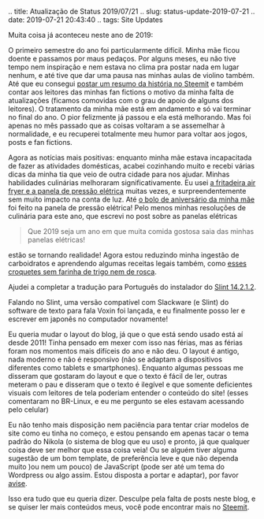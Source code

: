 .. title: Atualização de Status 2019/07/21
.. slug: status-update-2019-07-21
.. date: 2019-07-21 20:43:40
.. tags: Site Updates

Muita coisa já aconteceu neste ano de 2019:

O primeiro semestre do ano foi particularmente difícil. Minha mãe ficou doente e passamos por maus pedaços. Por alguns meses, eu não tive tempo nem inspiração e nem estava no clima pra postar nada em lugar nenhum, e até tive que dar uma pausa nas minhas aulas de violino também. <!--teaser_end--> Até que eu consegui [postar um resumo da história no Steemit][story01] e também contar aos leitores das minhas fan fictions o motivo da minha falta de atualizações (ficamos comovidas com o grau de apoio de alguns dos leitores). O tratamento da minha mãe está em andamento e só vai terminar no final do ano. O pior felizmente já passou e ela está melhorando. Mas foi apenas no mês passado que as coisas voltaram a se assemelhar à normalidade, e eu recuperei totalmente meu humor para voltar aos jogos, posts e fan fictions.

Agora as notícias mais positivas: enquanto minha mãe estava incapacitada de fazer as atividades domésticas, acabei cozinhando muito e recebi várias dicas da minha tia que veio de outra cidade para nos ajudar. Minhas habilidades culinárias melhoraram significativamente. Eu usei [a fritadeira air fryer e a panela de pressão elétrica](/pt/blog/two-new-toys-in-the-kitchen) muitas vezes, e surpreendentemente sem muito impacto na conta de luz. Até [o bolo de aniversário da minha mãe][story01] foi feito na panela de pressão elétrica! Pelo menos minhas resoluções de culinária para este ano, que escrevi no post sobre as panelas elétricas

> Que 2019 seja um ano em que muita comida gostosa saia das minhas panelas elétricas!

estão se tornando realidade! Agora estou reduzindo minha ingestão de carboidratos e aprendendo algumas receitas legais também, como [esses croquetes sem farinha de trigo nem de rosca][lccroquetes].

Ajudei a completar a tradução para Português do instalador do [Slint 14.2.1.2][slint].

Falando no Slint, uma versão compatível com Slackware (e Slint) do software de texto para fala Voxin foi lançada, e eu finalmente posso ler e escrever em japonês no computador novamente!

Eu queria mudar o layout do blog, já que o que está sendo usado está aí desde 2011! Tinha pensado em mexer com isso nas férias, mas as férias foram nos momentos mais difíceis do ano e não deu. O layout é antigo, nada moderno e não é responsivo (não se adaptam a dispositivos diferentes como tablets e smartphones). Enquanto algumas pessoas me disseram que gostaram do layout e que o texto é fácil de ler, outras meteram o pau e disseram que o texto é ilegível e que somente deficientes visuais com leitores de tela poderiam entender o conteúdo do site! (esses comentaram no BR-Linux, e eu me pergunto se eles estavam acessando pelo celular)

Eu não tenho mais disposição nem paciência para tentar criar modelos de site como eu tinha no começo, e estou pensando em apenas tacar o tema padrão do Nikola (o sistema de blog que eu uso) e pronto, já que qualquer coisa deve ser melhor que essa coisa veia! Ou se alguém tiver alguma sugestão de um bom template, de preferência leve e que não dependa muito )ou nem um pouco) de JavaScript (pode ser até um tema do Wordpress ou algo assim. Estou disposta a portar e adaptar), por favor [avise](/pt/contact).

Isso era tudo que eu queria dizer. Desculpe pela falta de posts neste blog, e se quiser ler mais conteúdos meus, você pode encontrar mais no [Steemit][steemit].

[story01]: https://steemit.com/pt/@aiyumi/depois-da-tempestade-vem-a-festinha
[lccroquetes]: https://steemit.com/pt/@aiyumi/croquetes-de-carne-low-carb-e-sem-gluten
[slint]: http://slackware.uk/slint/x86_64/slint-14.2.1/
[steemit]: https://steemit.com/pt/@aiyumi
